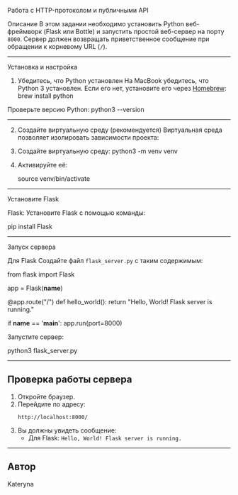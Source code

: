 
Работа с HTTP-протоколом и публичными API

Описание
В этом задании необходимо установить Python веб-фреймворк (Flask или Bottle) и запустить простой веб-сервер на порту `8000`. Сервер должен возвращать приветственное сообщение при обращении к корневому URL (`/`).

---

Установка и настройка

1. Убедитесь, что Python установлен
На MacBook убедитесь, что Python 3 установлен. Если его нет, установите его через [Homebrew](https://brew.sh/):
brew install python

Проверьте версию Python:
python3 --version

---

2. Создайте виртуальную среду (рекомендуется)
Виртуальная среда позволяет изолировать зависимости проекта:

1. Создайте виртуальную среду:
   python3 -m venv venv


2. Активируйте её:

   source venv/bin/activate
   

---

Установите Flask

Flask:
Установите Flask с помощью команды:

pip install Flask

---

Запуск сервера

Для Flask
Создайте файл `flask_server.py` с таким содержимым:

from flask import Flask

app = Flask(__name__)

@app.route("/")
def hello_world():
    return "Hello, World! Flask server is running."

if __name__ == '__main__':
    app.run(port=8000)


Запустите сервер:

python3 flask_server.py


---

## Проверка работы сервера

1. Откройте браузер.
2. Перейдите по адресу:
   ```
   http://localhost:8000/
   ```
3. Вы должны увидеть сообщение:
   - Для Flask: `Hello, World! Flask server is running.`


---

## Автор
Kateryna
